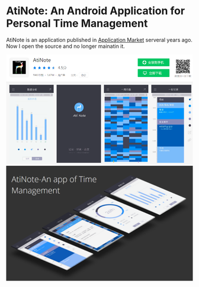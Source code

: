 # AtiNote: An Android Application for Personal Time Management

AtiNote is an application published in [Application Market](https://sj.qq.com/myapp/detail.htm?apkName=com.tju.twist.atinote) serveral years ago. Now I open the source and no longer mainatin it. 

![](images/2.png)
![](images/1.png)
